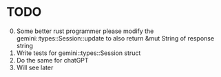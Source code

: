 # TODO
0. Some better rust programmer please modify the gemini::types::Session::update to also return &mut String of response string
1. Write tests for gemini::types::Session struct
3. Do the same for chatGPT
4. Will see later
